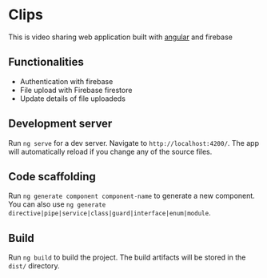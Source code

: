# Clips
This is video sharing web application built with [angular](https://github.com/angular/angular-cli) and firebase 

## Functionalities
- Authentication with firebase 
- File upload with Firebase firestore
- Update details of file uploadeds

## Development server

Run `ng serve` for a dev server. Navigate to `http://localhost:4200/`. The app will automatically reload if you change any of the source files.

## Code scaffolding

Run `ng generate component component-name` to generate a new component. You can also use `ng generate directive|pipe|service|class|guard|interface|enum|module`.

## Build

Run `ng build` to build the project. The build artifacts will be stored in the `dist/` directory.

